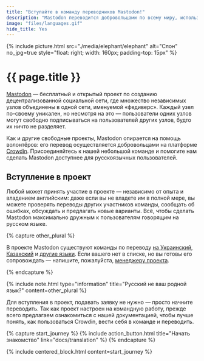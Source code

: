 ```yaml
---
title: "Вступайте в команду переводчиков Mastodon!"
description: "Mastodon переводится добровольцами по всему миру, использующих его ежедневно. Желаете помочь нам? Узнайте как вступить в команду!"
image: "files/languages.gif"
hide_title: Yes
---
```


{% include picture.html src="./media/elephant/elephant" alt="Слон" no_jpg=true style="float: right; width: 160px; padding-top: 15px" %}

# {{ page.title }}

[Mastodon](https://joinmastodon.org/) — бесплатный и открытый проект по созданию децентрализованной социальной сети, где множество независимых узлов объединены в одной сети, именуемой «федиверс». Каждый узел по-своему уникален, но несмотря на это — пользователи одних узлов могут свободно подписываться на пользователей других узлов, будто их ничто не разделяет.

Как и другие свободные проекты, Mastodon опирается на помощь волонтёров: его перевод осуществляется добровольцами на платформе [Crowdin](https://ru.crowdin.com). Присоединяйтесь к нашей небольшой команде и помогите нам сделать Mastodon доступнее для русскоязычных пользователей.

## Вступление в проект

Любой может принять участие в проекте — независимо от опыта и владением английским: даже если вы не владете им в полной мере, вы можете проверять переводы других участников команды, сообщать об ошибках, обсуждать и предлагать новые варианты. Всё, чтобы сделать Mastodon максимально дружным к пользователям говорящим на русском языке.

{% capture other_plural %}

В проекте Mastodon существуют команды по переводу [на Украинский](https://uk.crowdin.com/project/mastodon/uk), [Казахский](https://ru.crowdin.com/project/mastodon/kk) и [другие языки](https://ru.crowdin.com/project/mastodon). Если вашего нет в списке, но вы готовы его сопровождать — напишите, пожалуйста, [менеджеру проекта](https://ru.crowdin.com/messages/create/13863933/359977).

{% endcapture %}

{% include note.html type="information" title="Русский не ваш родной язык?" content=other_plural %}

Для вступления в проект, подавать заявку не нужно — просто начните переводить. Так как проект настроен на командную работу, прежде всего предлагаем ознакомиться с нашей документацией, чтобы лучше понять, как пользоваться Crowdin, вести себя в команде и переводить.

{% capture start_journey %}
{% include action_button.html title="Начать знакомство" link="docs/translation" %}
{% endcapture %}

{% include centered_block.html content=start_journey %}

<div hidden>*Чтобы использовать Crowdin, вам должно быть не менее 13 лет. Для использования Crowdin в возрасте младше 16 лет, может потребоваться согласие родителя или опекуна. При регистрации на Crowdin, вы соглашаетесь с их [условиями использования сервиса][crowdin_tos]. Если вы не согласны с ними, вы не можете вступить в команду переводчиков Mastodon.*</div>

[mastodon_crowdin]: https://ru.crowdin.com/project/mastodon
[reverso_context]: https://context.reverso.net
[lingvo_live]: https://www.lingvolive.com
[crowdin_tos]: https://support.crowdin.com/terms/
